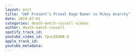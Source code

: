 ```yaml
---
layout: post
title: "UWF Present’s Primal Rage Bamer vs Mikey Anarchy"
date: 2019-07-01
categories: death-match-russell videos
author: death-match-russell
spotify_track_id: 
youtube_video_id: YpnLKEQNB-Q
apple_track_id: 
youtube_metadata: 
---
```

